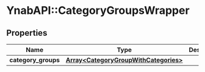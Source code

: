 # YnabAPI::CategoryGroupsWrapper

## Properties
Name | Type | Description | Notes
------------ | ------------- | ------------- | -------------
**category_groups** | [**Array&lt;CategoryGroupWithCategories&gt;**](CategoryGroupWithCategories.md) |  | 


